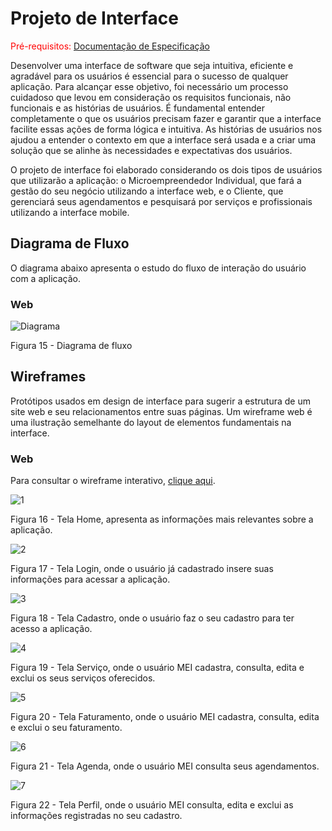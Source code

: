 
# Projeto de Interface

<span style="color:red">Pré-requisitos: <a href="https://github.com/ICEI-PUC-Minas-PMV-ADS/pmv-ads-2023-2-e4-proj-dad-t3-maisbeleza/blob/main/docs/02-Especifica%C3%A7%C3%A3o%20do%20Projeto.md"> Documentação de Especificação</a></span>

Desenvolver uma interface de software que seja intuitiva, eficiente e agradável para os usuários é essencial para o sucesso de qualquer aplicação. Para alcançar esse objetivo, foi necessário um processo cuidadoso que levou em consideração os requisitos funcionais, não funcionais e as histórias de usuários. É fundamental entender completamente o que os usuários precisam fazer e garantir que a interface facilite essas ações de forma lógica e intuitiva. As histórias de usuários nos ajudou a entender o contexto em que a interface será usada e a criar uma solução que se alinhe às necessidades e expectativas dos usuários.

O projeto de interface foi elaborado considerando os dois tipos de usuários que utilizarão a aplicação: o Microempreendedor Individual, que fará a gestão do seu negócio utilizando a interface web, e o Cliente, que gerenciará seus agendamentos e pesquisará por serviços e profissionais utilizando a interface mobile.

## Diagrama de Fluxo

O diagrama abaixo apresenta o estudo do fluxo de interação do usuário com a aplicação.

### Web

![Diagrama](https://github.com/ICEI-PUC-Minas-PMV-ADS/pmv-ads-2023-2-e4-proj-dad-t3-maisbeleza/assets/100447878/1b100106-dc30-4b08-83db-a6d1860a567a)

Figura 15 - Diagrama de fluxo

## Wireframes

Protótipos usados em design de interface para sugerir a estrutura de um site web e seu relacionamentos entre suas páginas. Um wireframe web é uma ilustração semelhante do layout de elementos fundamentais na interface.
 
### Web

Para consultar o wireframe interativo, <a href="https://marvelapp.com/prototype/c14f97f/screen/92853921">clique aqui</a>.

![1](https://github.com/ICEI-PUC-Minas-PMV-ADS/pmv-ads-2023-2-e4-proj-dad-t3-maisbeleza/assets/100447878/15961245-fe74-4ace-90da-60729c0cf6ed)

Figura 16 - Tela Home, apresenta as informações mais relevantes sobre a aplicação.

![2](https://github.com/ICEI-PUC-Minas-PMV-ADS/pmv-ads-2023-2-e4-proj-dad-t3-maisbeleza/assets/100447878/659038e3-7b92-4b3b-b2a4-054bb980a613)

Figura 17 - Tela Login, onde o usuário já cadastrado insere suas informações para acessar a aplicação.

![3](https://github.com/ICEI-PUC-Minas-PMV-ADS/pmv-ads-2023-2-e4-proj-dad-t3-maisbeleza/assets/100447878/30b1e21d-1fec-4c6b-88e4-1c467cd4acac)

Figura 18 - Tela Cadastro, onde o usuário faz o seu cadastro para ter acesso a aplicação.

![4](https://github.com/ICEI-PUC-Minas-PMV-ADS/pmv-ads-2023-2-e4-proj-dad-t3-maisbeleza/assets/100447878/60d3a03d-08ac-49e6-9a54-66716ca8db2f)

Figura 19 - Tela Serviço, onde o usuário MEI cadastra, consulta, edita e exclui os seus serviços oferecidos.

![5](https://github.com/ICEI-PUC-Minas-PMV-ADS/pmv-ads-2023-2-e4-proj-dad-t3-maisbeleza/assets/100447878/4c7fd963-2a9e-4451-83b3-2dd0199eab6e)

Figura 20 - Tela Faturamento, onde o usuário MEI cadastra, consulta, edita e exclui o seu faturamento.

![6](https://github.com/ICEI-PUC-Minas-PMV-ADS/pmv-ads-2023-2-e4-proj-dad-t3-maisbeleza/assets/100447878/1b944f7c-9ec7-4a7b-bd58-d3e9ad9513e4)

Figura 21 - Tela Agenda, onde o usuário MEI consulta seus agendamentos.

![7](https://github.com/ICEI-PUC-Minas-PMV-ADS/pmv-ads-2023-2-e4-proj-dad-t3-maisbeleza/assets/100447878/7cb8418d-000f-49d1-bf36-5c670dac8ef0)

Figura 22 - Tela Perfil, onde o usuário MEI consulta, edita e exclui as informações registradas no seu cadastro.
